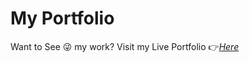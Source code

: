 # My Portfolio
Want to See :stuck_out_tongue_winking_eye: my work? Visit my Live Portfolio :point_right:*[Here](https://james-chege.github.io/portfolio/)*
